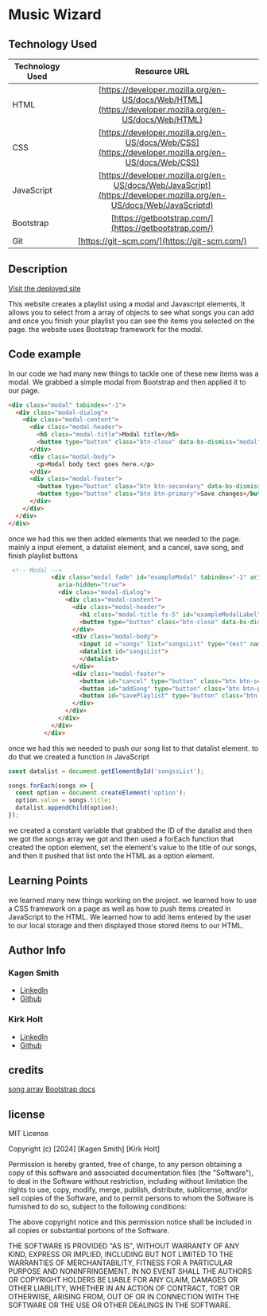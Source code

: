 # Music Wizard

## Technology Used
| Technology Used         | Resource URL           | 
| ------------- |:-------------:| 
| HTML    | [https://developer.mozilla.org/en-US/docs/Web/HTML](https://developer.mozilla.org/en-US/docs/Web/HTML) | 
| CSS     | [https://developer.mozilla.org/en-US/docs/Web/CSS](https://developer.mozilla.org/en-US/docs/Web/CSS)      |  
| JavaScript    | [https://developer.mozilla.org/en-US/docs/Web/JavaScript](https://developer.mozilla.org/en-US/docs/Web/JavaScriptd)   |
|Bootstrap      | [https://getbootstrap.com/](https://getbootstrap.com/)    |
| Git | [https://git-scm.com/](https://git-scm.com/)     |  


## Description
[Visit the deployed site](https://kagen-smith.github.io/Project-01-Music-Wizard/)

This website creates a playlist using a modal and Javascript elements, It allows you to select from a array of objects to see what songs you can add and once you finish your playlist you can see the items you selected on the page. the website uses Bootstrap framework for the modal.

## Code example

In our code we had many new things to tackle one of these new items was a modal. We grabbed a simple modal from Bootstrap and then applied it to our page.

```html
<div class="modal" tabindex="-1">
  <div class="modal-dialog">
    <div class="modal-content">
      <div class="modal-header">
        <h5 class="modal-title">Modal title</h5>
        <button type="button" class="btn-close" data-bs-dismiss="modal" aria-label="Close"></button>
      </div>
      <div class="modal-body">
        <p>Modal body text goes here.</p>
      </div>
      <div class="modal-footer">
        <button type="button" class="btn btn-secondary" data-bs-dismiss="modal">Close</button>
        <button type="button" class="btn btn-primary">Save changes</button>
      </div>
    </div>
  </div>
</div>
```
once we had this we then added elements that we needed to the page. mainly a input element, a datalist element, and a cancel, save song, and finish playlist buttons

```html
 <!-- Modal -->
            <div class="modal fade" id="exampleModal" tabindex="-1" aria-labelledby="exampleModalLabel"
              aria-hidden="true">
              <div class="modal-dialog">
                <div class="modal-content">
                  <div class="modal-header">
                    <h1 class="modal-title fs-5" id="exampleModalLabel">add songs</h1>
                    <button type="button" class="btn-close" data-bs-dismiss="modal" aria-label="Close"></button>
                  </div>
                  <div class="modal-body">
                    <input id ="songs" list="songsList" type="text" name="add songs to playlist" placeholder="Add songs">
                    <datalist id="songsList">
                    </datalist>
                  </div>
                  <div class="modal-footer">
                    <button id="cancel" type="button" class="btn btn-secondary" data-bs-dismiss="modal">Cancel</button>
                    <button id="addSong" type="button" class="btn btn-primary">Add to playlist</button>
                    <button id="savePlaylist" type="button" class="btn btn-primary" data-bs-dismiss="modal" >Finish playlist</button>
                  </div>
                </div>
              </div>
            </div>
          </div>
```
once we had this we needed to push our song list to that datalist element. to do that we created a function in JavaScript
```JavaScript
const datalist = document.getElementById('songssList');

songs.forEach(songs => {
  const option = document.createElement('option');
  option.value = songs.title;
  datalist.appendChild(option);
});
```
we created a constant variable that grabbed the ID of the datalist and then we got the songs array we got and then used a forEach function that created the option element, set the element's value to the title of our songs, and then it pushed that list onto the HTML as a option element. 

## Learning Points
we learned many new things working on the project. we learned how to use a CSS framework on a page as well as how to push items created in JavaScript to the HTML. We learned how to add items entered by the user to our local storage and then displayed those stored items to our HTML. 

## Author Info

### Kagen Smith
* [LinkedIn](https://www.linkedin.com/in/kagen-smith-4b22261a0/)
* [Github](https://github.com/Kagen-Smith)

### Kirk Holt
* [LinkedIn](https://www.linkedin.com/in/kirk-holt-1b90a2312/)
* [Github](https://github.com/KiJoDad92)

## credits
[song array](https://davidpots.com/jakeworry/017%20JSON%20Grouping,%20part%203/data.json)
[Bootstrap docs](https://getbootstrap.com)

## license
MIT License

Copyright (c) [2024] [Kagen Smith] [Kirk Holt] 

Permission is hereby granted, free of charge, to any person obtaining a copy
of this software and associated documentation files (the "Software"), to deal
in the Software without restriction, including without limitation the rights
to use, copy, modify, merge, publish, distribute, sublicense, and/or sell
copies of the Software, and to permit persons to whom the Software is
furnished to do so, subject to the following conditions:

The above copyright notice and this permission notice shall be included in all
copies or substantial portions of the Software.

THE SOFTWARE IS PROVIDED "AS IS", WITHOUT WARRANTY OF ANY KIND, EXPRESS OR
IMPLIED, INCLUDING BUT NOT LIMITED TO THE WARRANTIES OF MERCHANTABILITY,
FITNESS FOR A PARTICULAR PURPOSE AND NONINFRINGEMENT. IN NO EVENT SHALL THE
AUTHORS OR COPYRIGHT HOLDERS BE LIABLE FOR ANY CLAIM, DAMAGES OR OTHER
LIABILITY, WHETHER IN AN ACTION OF CONTRACT, TORT OR OTHERWISE, ARISING FROM,
OUT OF OR IN CONNECTION WITH THE SOFTWARE OR THE USE OR OTHER DEALINGS IN THE
SOFTWARE.
